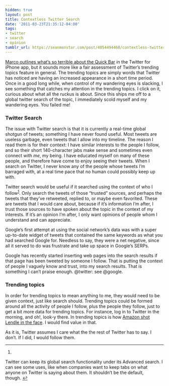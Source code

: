 ```yaml
---
hidden: true
layout: post
title: Contextless Twitter Search
date: '2011-03-23T21:35:12-04:00'
tags:
- twitter
- search
- opinion
tumblr_url: https://seanmonstar.com/post/4054494468/contextless-twitter-search
---
```

[Marco outlines what’s so terrible about the Quick Bar](http://www.marco.org/3991237704) in the Twitter for iPhone app, but it sounds more like a fair assessment of Twitter’s trending topics feature in general. The trending topics are simply words that Twitter has noticed are having an increased appearance in a short time period. Once in a good long while, when control of my wandering eyes is slacking, I see something that catches my attention in the trending topics. I click on it, curious about what all the ruckus is about. Since this ships me off to a global twitter search of the topic, I immediately scold myself and my wandering eyes. You failed me!

### Twitter Search

The issue with Twitter search is that it is currently a real-time global shotgun of tweets; something I have never found useful. Most tweets are useless garbage, even tweets that I allow into my timeline. The reason I read them is for their context: I have similar interests to the people I follow, and so their short 140-character jabs make sense and sometimes even connect with _me_, my being. I have educated myself on many of these people, and therefore have come to enjoy seeing their tweets. When I search on Twitter, I never know any of the people whose tweets I’m barraged with, at a real time pace that no human could possibly keep up with.

Twitter search would be useful if it searched using the context of who I follow<sup id="fnref:1"><a href="#fn:1" class="footnote-ref" role="doc-noteref">1</a></sup>. Only search the tweets of those “trusted” sources, and perhaps the tweets that they’ve retweeted, replied to, or maybe even favorited. These are tweets that I would care about, because if it’s information I’m after, I trust those sources to have spoken about the topic in the context of my interests. If it’s an opinion I’m after, I only want opinions of people whom I understand and can appreciate.

Google’s first attempt at using the social network’s data was with a super up-to-date widget of tweets that contained the same keywords as what you had searched Google for. Needless to say, they were a net negative, since all it served to do was frustrate and take up space in Google’s SERPs.

Google has recently started inserting web pages into the search results if that page has been tweeted by someone I follow. That is putting the context of people I vaguely know and trust, into my search results. That is something I can’t praise enough. @twitter: see @google.

### Trending topics

In order for trending topics to mean anything to me, they would need to be given context, just like search should. Trending topics could be formed around all the activity of people I follow, plus the people they follow, just to get a bit more data for trending topics. For instance, log in to Twitter in the morning, and oh!, look-y there. In trending topics is how [Amazon shot Lendle in the face](http://seanmonstar.com/blog/amazon-lendle-api/). I would find value in that.

As it is, Twitter assumes I care what the the rest of Twitter has to say. I don’t. If I did, I would follow them.

* * *

1. 

Twitter can keep its global search functionality under its Advanced search. I can see some uses, like when companies want to keep tabs on what anyone on Twitter is saying about them. It shouldn’t be the default, though.&nbsp;[↩︎](#fnref:1)

